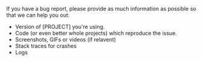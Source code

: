 If you have a bug report, please provide as much information as possible so that
we can help you out:

- Version of [PROJECT] you're using.
- Code (or even better whole projects) which reproduce the issue.
- Screenshots, GIFs or videos (if relavent)
- Stack traces for crashes
- Logs